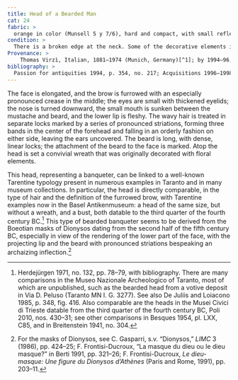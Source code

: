 ```yaml
---
title: Head of a Bearded Man
cat: 24
fabric: >
  orange in color (Munsell 5 y 7/6), hard and compact, with small reflective inclusions. The back is formed by a slab of clay; the front was made with a very fresh mold. 
condition: >
  There is a broken edge at the neck. Some of the decorative elements in the headdress have broken off. There are incrustations and dirt accretions in many of the recessed areas and traces of red pigment on the hair.
Provenance: >
    Thomas Virzì, Italian, 1881–1974 (Munich, Germany)[^1]; by 1994–96, Barbara and Lawrence Fleischman (New York, New York), donated to the J. Paul Getty Museum, 1996.
bibliography: >
  Passion for antiquities 1994, p. 354, no. 217; Acquisitions 1996–1998, p. 67.
---
```

The face is elongated, and the brow is furrowed with an especially
pronounced crease in the middle; the eyes are small with thickened
eyelids; the nose is turned downward, the small mouth is sunken between
the mustache and beard, and the lower lip is fleshy. The wavy hair is
treated in separate locks marked by a series of pronounced striations,
forming three bands in the center of the forehead and falling in an
orderly fashion on either side, leaving the ears uncovered. The beard is
long, with dense, linear locks; the attachment of the beard to the face
is marked. Atop the head is set a convivial wreath that was originally
decorated with floral elements.

This head, representing a banqueter, can be linked to a well-known
Tarentine typology present in numerous examples in Taranto and in many
museum collections. In particular, the head is directly comparable, in
the type of hair and the definition of the furrowed brow, with Tarentine
examples now in the Basel Antikenmuseum: a head of the same size, but
without a wreath, and a bust, both datable to the third quarter of the
fourth century <span class="smcaps">BC.</span>[^2]
This type of bearded banqueter seems to be derived from the Boeotian
masks of Dionysos dating from the second half of the fifth century BC,
especially in view of the rendering of the lower part of the face, with
the projecting lip and the beard with pronounced striations bespeaking
an archaizing inflection.[^3]

[^1]: For a discussion of the Virzì Collection, see the discussion
    section for cat. 4–23.

[^2]: <span class="smcaps">Herdejürgen</span> 1971,
    no. 132, pp. 78–79, with bibliography. There are many comparisons in
    the Museo Nazionale Archeologico of Taranto, most of which are
    unpublished, such as the bearded head from a votive deposit in Via
    D. Peluso (Taranto MN I. G. 3277). See also <span
    class="smcaps">De Juliis and Loiacono</span> 1985,
    p. 348, fig. 416. Also comparable are the heads in the Musei Civici
    di Trieste datable from the third quarter of the fourth century BC,
    <span class="smcaps">Poli</span> 2010, nos.
    430–31; see other comparisons in <span
    class="smcaps">Besques</span> 1954, pl. LXX, C85,
    and in <span class="smcaps">Breitenstein</span>
    1941, no. 304.

[^3]: For the masks of Dionysos, see C. Gasparri, s.v. “Dionysos,”
    *LIMC* 3 (1986), pp. 424–25; F. Frontisi-Ducroux, “La masque du dieu
    ou le dieu masque?” in <span
    class="smcaps">Berti</span> 1991, pp. 321–26; F.
    Frontisi-Ducroux, *Le dieu-masque: Une figure du Dionysos d’Athènes*
    (Paris and Rome, 1991), pp. 203–11.
